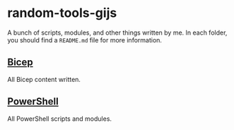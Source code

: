 # random-tools-gijs

A bunch of scripts, modules, and other things written by me. In each folder, you should find a `README.md` file for more information.

## [Bicep](bicep)

All Bicep content written.

## [PowerShell](powershell)

All PowerShell scripts and modules.
